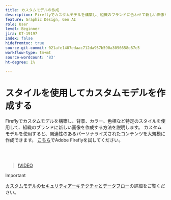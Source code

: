```yaml
---
title: カスタムモデルの作成
description: Fireflyでカスタムモデルを構築し、組織のブランドに合わせて新しい画像を作成する方法を説明します
feature: Graphic Design, Gen AI
role: User
level: Beginner
jira: KT-19197
index: false
hidefromtoc: true
source-git-commit: 021afe1407edaac712da957b590a3096658e87c5
workflow-type: tm+mt
source-wordcount: '83'
ht-degree: 1%

---
```


# スタイルを使用してカスタムモデルを作成する

Fireflyでカスタムモデルを構築し、背景、カラー、色相など特定のスタイルを使用して、組織のブランドに新しい画像を作成する方法を説明します。 カスタムモデルを使用すると、関連性のあるパーソナライズされたコンテンツを大規模に作成できます。 [こちら](https://firefly.adobe.com/)でAdobe Fireflyを試してください。

<br> 

>[!VIDEO](https://video.tv.adobe.com/v/3474931?quality=12&learn=on&hidetitle=true)

>[!IMPORTANT]
>
>[カスタムモデルのセキュリティアーキテクチャとデータフロー](https://www.adobe.com/content/dam/cc/en/trust-center/ungated/whitepapers/creative-cloud/adobe-firefly-custom-models-security-fact-sheet.pdf)の詳細をご覧ください。
